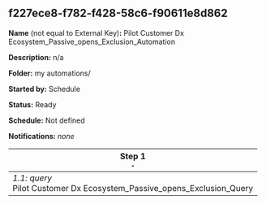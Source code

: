 ## f227ece8-f782-f428-58c6-f90611e8d862

**Name** (not equal to External Key)**:** Pilot Customer Dx Ecosystem_Passive_opens_Exclusion_Automation



**Description:** n/a

**Folder:** my automations/

**Started by:** Schedule

**Status:** Ready

**Schedule:** Not defined

**Notifications:** _none_


| Step 1<br>_<small>-</small>_ |
| --- |
| _1.1: query_<br>Pilot Customer Dx Ecosystem_Passive_opens_Exclusion_Query |
